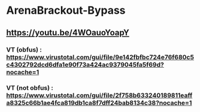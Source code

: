 # ArenaBrackout-Bypass
## https://youtu.be/4WOauoYoapY

### VT (obfus) : https://www.virustotal.com/gui/file/9e142fbfbc724e76f680c5c4302792dcd6dfa1e90f73a424ac9379045fa5f69d?nocache=1
### VT (not obfus) : https://www.virustotal.com/gui/file/2f758b633240189811eaffa8325c66b1ae4fca819db1ca8f7dff24bab8134c38?nocache=1
